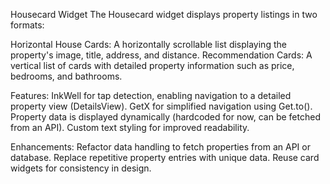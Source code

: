 Housecard Widget
The Housecard widget displays property listings in two formats:

Horizontal House Cards: A horizontally scrollable list displaying the property's image, title, address, and distance.
Recommendation Cards: A vertical list of cards with detailed property information such as price, bedrooms, and bathrooms.

Features:
InkWell for tap detection, enabling navigation to a detailed property view (DetailsView).
GetX for simplified navigation using Get.to().
Property data is displayed dynamically (hardcoded for now, can be fetched from an API).
Custom text styling for improved readability.

Enhancements:
Refactor data handling to fetch properties from an API or database.
Replace repetitive property entries with unique data.
Reuse card widgets for consistency in design.
